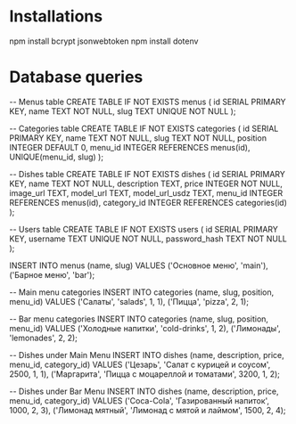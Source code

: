 # Installations
npm install bcrypt jsonwebtoken
npm install dotenv

# Database queries

-- Menus table
CREATE TABLE IF NOT EXISTS menus (
  id SERIAL PRIMARY KEY,
  name TEXT NOT NULL,
  slug TEXT UNIQUE NOT NULL
);

-- Categories table
CREATE TABLE IF NOT EXISTS categories (
  id SERIAL PRIMARY KEY,
  name TEXT NOT NULL,
  slug TEXT NOT NULL,
  position INTEGER DEFAULT 0,
  menu_id INTEGER REFERENCES menus(id),
  UNIQUE(menu_id, slug)
);

-- Dishes table
CREATE TABLE IF NOT EXISTS dishes (
  id SERIAL PRIMARY KEY,
  name TEXT NOT NULL,
  description TEXT,
  price INTEGER NOT NULL,
  image_url TEXT,
  model_url TEXT,
  model_url_usdz TEXT,
  menu_id INTEGER REFERENCES menus(id),
  category_id INTEGER REFERENCES categories(id)
);

-- Users table
CREATE TABLE IF NOT EXISTS users (
  id SERIAL PRIMARY KEY,
  username TEXT UNIQUE NOT NULL,
  password_hash TEXT NOT NULL
);

INSERT INTO menus (name, slug) VALUES
('Основное меню', 'main'),
('Барное меню', 'bar');

-- Main menu categories
INSERT INTO categories (name, slug, position, menu_id) VALUES
('Салаты', 'salads', 1, 1),
('Пицца', 'pizza', 2, 1);

-- Bar menu categories
INSERT INTO categories (name, slug, position, menu_id) VALUES
('Холодные напитки', 'cold-drinks', 1, 2),
('Лимонады', 'lemonades', 2, 2);

-- Dishes under Main Menu
INSERT INTO dishes (name, description, price, menu_id, category_id)
VALUES
('Цезарь', 'Салат с курицей и соусом', 2500, 1, 1),
('Маргарита', 'Пицца с моцареллой и томатами', 3200, 1, 2);

-- Dishes under Bar Menu
INSERT INTO dishes (name, description, price, menu_id, category_id)
VALUES
('Coca-Cola', 'Газированный напиток', 1000, 2, 3),
('Лимонад мятный', 'Лимонад с мятой и лаймом', 1500, 2, 4);

